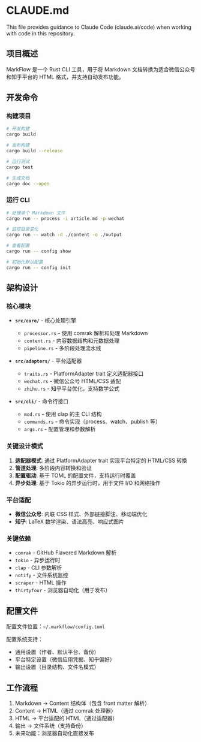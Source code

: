 # CLAUDE.md

This file provides guidance to Claude Code (claude.ai/code) when working with code in this repository.

## 项目概述

MarkFlow 是一个 Rust CLI 工具，用于将 Markdown 文档转换为适合微信公众号和知乎平台的 HTML 格式，并支持自动发布功能。

## 开发命令

### 构建项目
```bash
# 开发构建
cargo build

# 发布构建
cargo build --release

# 运行测试
cargo test

# 生成文档
cargo doc --open
```

### 运行 CLI
```bash
# 处理单个 Markdown 文件
cargo run -- process -i article.md -p wechat

# 监控目录变化
cargo run -- watch -d ./content -o ./output

# 查看配置
cargo run -- config show

# 初始化默认配置
cargo run -- config init
```

## 架构设计

### 核心模块

- **`src/core/`** - 核心处理引擎
  - `processor.rs` - 使用 comrak 解析和处理 Markdown
  - `content.rs` - 内容数据结构和元数据处理
  - `pipeline.rs` - 多阶段处理流水线

- **`src/adapters/`** - 平台适配器
  - `traits.rs` - PlatformAdapter trait 定义适配器接口
  - `wechat.rs` - 微信公众号 HTML/CSS 适配
  - `zhihu.rs` - 知乎平台优化，支持数学公式

- **`src/cli/`** - 命令行接口
  - `mod.rs` - 使用 clap 的主 CLI 结构
  - `commands.rs` - 命令实现（process、watch、publish 等）
  - `args.rs` - 配置管理和参数解析

### 关键设计模式

1. **适配器模式**: 通过 PlatformAdapter trait 实现平台特定的 HTML/CSS 转换
2. **管道处理**: 多阶段内容转换和验证
3. **配置驱动**: 基于 TOML 的配置文件，支持运行时覆盖
4. **异步处理**: 基于 Tokio 的异步运行时，用于文件 I/O 和网络操作

### 平台适配

- **微信公众号**: 内联 CSS 样式、外部链接脚注、移动端优化
- **知乎**: LaTeX 数学渲染、语法高亮、响应式图片

### 关键依赖

- `comrak` - GitHub Flavored Markdown 解析
- `tokio` - 异步运行时
- `clap` - CLI 参数解析
- `notify` - 文件系统监控
- `scraper` - HTML 操作
- `thirtyfour` - 浏览器自动化（用于发布）

## 配置文件

配置文件位置：`~/.markflow/config.toml`

配置系统支持：
- 通用设置（作者、默认平台、备份）
- 平台特定设置（微信应用凭据、知乎偏好）
- 输出设置（目录结构、文件名模式）

## 工作流程

1. Markdown → Content 结构体（包含 front matter 解析）
2. Content → HTML（通过 comrak 处理器）
3. HTML → 平台适配的 HTML（通过适配器）
4. 输出 → 文件系统（支持备份）
5. 未来功能：浏览器自动化直接发布